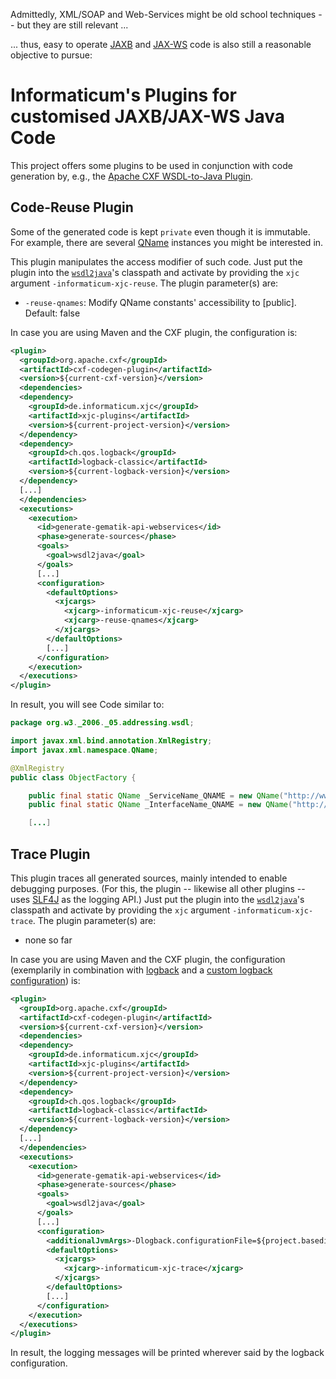 Admittedly, XML/SOAP and Web-Services might be old school techniques -- but they are still relevant ...

... thus, easy to operate [JAXB](https://jcp.org/en/jsr/detail?id=222) and [JAX-WS](https://jcp.org/en/jsr/detail?id=224) code is also still a reasonable objective to pursue:

# Informaticum's Plugins for customised JAXB/JAX-WS Java Code

This project offers some plugins to be used in conjunction with code generation by, e.g., the [Apache CXF WSDL-to-Java Plugin](https://cxf.apache.org/docs/maven-cxf-codegen-plugin-wsdl-to-java.html).

## Code-Reuse Plugin

Some of the generated code is kept `private` even though it is immutable.
For example, there are several [QName](https://docs.oracle.com/en/java/javase/17/docs/api/java.xml/javax/xml/namespace/QName.html) instances you might be interested in.

This plugin manipulates the access modifier of such code.
Just put the plugin into the [`wsdl2java`](https://cxf.apache.org/docs/wsdl-to-java.html)'s classpath and activate by providing the `xjc` argument `-informaticum-xjc-reuse`.
The plugin parameter(s) are:

* `-reuse-qnames`: Modify QName constants' accessibility to [public]. Default: false

In case you are using Maven and the CXF plugin, the configuration is:

```xml
<plugin>
  <groupId>org.apache.cxf</groupId>
  <artifactId>cxf-codegen-plugin</artifactId>
  <version>${current-cxf-version}</version>
  <dependencies>
  <dependency>
    <groupId>de.informaticum.xjc</groupId>
    <artifactId>xjc-plugins</artifactId>
    <version>${current-project-version}</version>
  </dependency>
  <dependency>
    <groupId>ch.qos.logback</groupId>
    <artifactId>logback-classic</artifactId>
    <version>${current-logback-version}</version>
  </dependency>
  [...]
  </dependencies>
  <executions>
    <execution>
      <id>generate-gematik-api-webservices</id>
      <phase>generate-sources</phase>
      <goals>
        <goal>wsdl2java</goal>
      </goals>
      [...]
      <configuration>
        <defaultOptions>
          <xjcargs>
            <xjcarg>-informaticum-xjc-reuse</xjcarg>
            <xjcarg>-reuse-qnames</xjcarg>
          </xjcargs>
        </defaultOptions>
        [...]
      </configuration>
    </execution>
  </executions>
</plugin>
```

In result, you will see Code similar to:

```java
package org.w3._2006._05.addressing.wsdl;

import javax.xml.bind.annotation.XmlRegistry;
import javax.xml.namespace.QName;

@XmlRegistry
public class ObjectFactory {

    public final static QName _ServiceName_QNAME = new QName("http://www.w3.org/2006/05/addressing/wsdl", "ServiceName");
    public final static QName _InterfaceName_QNAME = new QName("http://www.w3.org/2006/05/addressing/wsdl", "InterfaceName");

    [...]
```

## Trace Plugin

This plugin traces all generated sources, mainly intended to enable debugging purposes.
(For this, the plugin -- likewise all other plugins -- uses [SLF4J](http://www.slf4j.org/) as the logging API.)
Just put the plugin into the [`wsdl2java`](https://cxf.apache.org/docs/wsdl-to-java.html)'s classpath and activate by providing the `xjc` argument `-informaticum-xjc-trace`.
The plugin parameter(s) are:

* none so far

In case you are using Maven and the CXF plugin, the configuration (exemplarily in combination with [logback](http://logback.qos.ch/) and a [custom logback configuration](http://logback.qos.ch/manual/configuration.html))
is:

```xml
<plugin>
  <groupId>org.apache.cxf</groupId>
  <artifactId>cxf-codegen-plugin</artifactId>
  <version>${current-cxf-version}</version>
  <dependencies>
  <dependency>
    <groupId>de.informaticum.xjc</groupId>
    <artifactId>xjc-plugins</artifactId>
    <version>${current-project-version}</version>
  </dependency>
  <dependency>
    <groupId>ch.qos.logback</groupId>
    <artifactId>logback-classic</artifactId>
    <version>${current-logback-version}</version>
  </dependency>
  [...]
  </dependencies>
  <executions>
    <execution>
      <id>generate-gematik-api-webservices</id>
      <phase>generate-sources</phase>
      <goals>
        <goal>wsdl2java</goal>
      </goals>
      [...]
      <configuration>
        <additionalJvmArgs>-Dlogback.configurationFile=${project.basedir}/src/main/cxf/logback-for-cxf-plugin.xml</additionalJvmArgs>
        <defaultOptions>
          <xjcargs>
            <xjcarg>-informaticum-xjc-trace</xjcarg>
          </xjcargs>
        </defaultOptions>
        [...]
      </configuration>
    </execution>
  </executions>
</plugin>
```

In result, the logging messages will be printed wherever said by the logback configuration.
